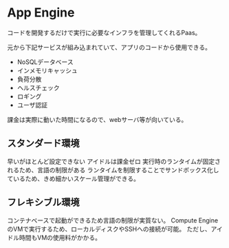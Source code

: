 # App Engine
コードを開発するだけで実行に必要なインフラを管理してくれるPaas。

元から下記サービスが組み込まれていて、アプリのコードから使用できる。
* NoSQLデータベース
* インメモリキャッシュ
* 負荷分散
* ヘルスチェック
* ロギング
* ユーザ認証

課金は実際に動いた時間になるので、webサーバ等が向いている。

## スタンダード環境
早いがほとんど設定できない
アイドルは課金ゼロ
実行時のランタイムが固定されるため、言語の制限がある
ランタイムを制限することでサンドボックス化しているため、きめ細かいスケール管理ができる。

## フレキシブル環境
コンテナベースで起動ができるため言語の制限が実質ない。
Compute EngineのVMで実行するため、ローカルディスクやSSHへの接続が可能。
ただし、アイドル時間もVMの使用料がかかる。